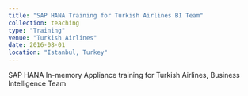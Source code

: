 ```yaml
---
title: "SAP HANA Training for Turkish Airlines BI Team"
collection: teaching
type: "Training"
venue: "Turkish Airlines"
date: 2016-08-01
location: "Istanbul, Turkey"
---
```


SAP HANA In-memory Appliance training for Turkish Airlines, Business Intelligence Team
